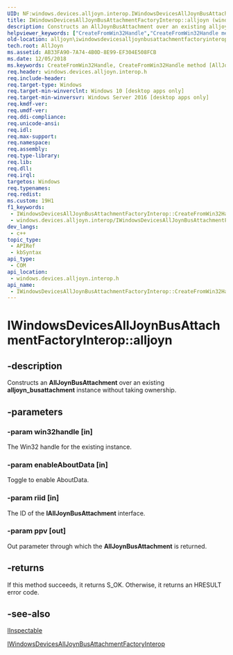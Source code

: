 ```yaml
---
UID: NF:windows.devices.alljoyn.interop.IWindowsDevicesAllJoynBusAttachmentFactoryInterop.CreateFromWin32Handle
title: IWindowsDevicesAllJoynBusAttachmentFactoryInterop::alljoyn (windows.devices.alljoyn.interop.h)
description: Constructs an AllJoynBusAttachment over an existing alljoyn_busattachment instance without taking ownership.
helpviewer_keywords: ["CreateFromWin32Handle","CreateFromWin32Handle method [AllJoyn API]","CreateFromWin32Handle method [AllJoyn API]","IInspectable interface","CreateFromWin32Handle method [AllJoyn API]","IWindowsDevicesAllJoynBusAttachmentFactoryInterop interface","IInspectable ::CreateFromWin32Handle","IInspectable interface [AllJoyn API]","CreateFromWin32Handle method","IWindowsDevicesAllJoynBusAttachmentFactoryInterop interface [AllJoyn API]","CreateFromWin32Handle method","IWindowsDevicesAllJoynBusAttachmentFactoryInterop.CreateFromWin32Handle","IWindowsDevicesAllJoynBusAttachmentFactoryInterop.alljoyn","IWindowsDevicesAllJoynBusAttachmentFactoryInterop::CreateFromWin32Handle","IWindowsDevicesAllJoynBusAttachmentFactoryInterop::alljoyn","alljoyn.iwindowsdevicesalljoynbusattachmentfactoryinterop_createfromwin32handle","windows/IInspectable ::CreateFromWin32Handle","windows/IWindowsDevicesAllJoynBusAttachmentFactoryInterop::CreateFromWin32Handle"]
old-location: alljoyn\iwindowsdevicesalljoynbusattachmentfactoryinterop_createfromwin32handle.htm
tech.root: AllJoyn
ms.assetid: AB33FA90-7A74-4B0D-8E99-EF304E508FCB
ms.date: 12/05/2018
ms.keywords: CreateFromWin32Handle, CreateFromWin32Handle method [AllJoyn API], CreateFromWin32Handle method [AllJoyn API],IInspectable interface, CreateFromWin32Handle method [AllJoyn API],IWindowsDevicesAllJoynBusAttachmentFactoryInterop interface, IInspectable ::CreateFromWin32Handle, IInspectable interface [AllJoyn API],CreateFromWin32Handle method, IWindowsDevicesAllJoynBusAttachmentFactoryInterop interface [AllJoyn API],CreateFromWin32Handle method, IWindowsDevicesAllJoynBusAttachmentFactoryInterop.CreateFromWin32Handle, IWindowsDevicesAllJoynBusAttachmentFactoryInterop.alljoyn, IWindowsDevicesAllJoynBusAttachmentFactoryInterop::CreateFromWin32Handle, IWindowsDevicesAllJoynBusAttachmentFactoryInterop::alljoyn, alljoyn.iwindowsdevicesalljoynbusattachmentfactoryinterop_createfromwin32handle, windows/IInspectable ::CreateFromWin32Handle, windows/IWindowsDevicesAllJoynBusAttachmentFactoryInterop::CreateFromWin32Handle
req.header: windows.devices.alljoyn.interop.h
req.include-header: 
req.target-type: Windows
req.target-min-winverclnt: Windows 10 [desktop apps only]
req.target-min-winversvr: Windows Server 2016 [desktop apps only]
req.kmdf-ver: 
req.umdf-ver: 
req.ddi-compliance: 
req.unicode-ansi: 
req.idl: 
req.max-support: 
req.namespace: 
req.assembly: 
req.type-library: 
req.lib: 
req.dll: 
req.irql: 
targetos: Windows
req.typenames: 
req.redist: 
ms.custom: 19H1
f1_keywords:
 - IWindowsDevicesAllJoynBusAttachmentFactoryInterop::CreateFromWin32Handle
 - windows.devices.alljoyn.interop/IWindowsDevicesAllJoynBusAttachmentFactoryInterop::CreateFromWin32Handle
dev_langs:
 - c++
topic_type:
 - APIRef
 - kbSyntax
api_type:
 - COM
api_location:
 - windows.devices.alljoyn.interop.h
api_name:
 - IWindowsDevicesAllJoynBusAttachmentFactoryInterop::CreateFromWin32Handle
---
```


# IWindowsDevicesAllJoynBusAttachmentFactoryInterop::alljoyn


## -description

Constructs an <b>AllJoynBusAttachment</b> over an existing <b>alljoyn_busattachment</b> instance without taking ownership.

## -parameters

### -param win32handle [in]

The Win32 handle for the existing instance.

### -param enableAboutData [in]

Toggle to enable AboutData.

### -param riid [in]

The ID of the <b>IAllJoynBusAttachment</b> interface.

### -param ppv [out]

Out parameter through which the  <b>AllJoynBusAttachment</b> is returned.

## -returns

If this method succeeds, it returns S_OK. Otherwise, it returns an HRESULT error code.

## -see-also

<a href="/windows/desktop/api/inspectable/nn-inspectable-iinspectable">IInspectable </a>



<a href="/previous-versions/windows/desktop/api/windows.devices.alljoyn.interop/nn-windows-devices-alljoyn-interop-iwindowsdevicesalljoynbusattachmentfactoryinterop">IWindowsDevicesAllJoynBusAttachmentFactoryInterop</a>

